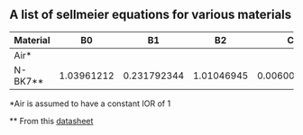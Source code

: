 ## A list of sellmeier equations for various materials
| Material | B0 | B1 | B2 | C0 | C1 | C2 |
| - | - | - | - | - | - | - |
| Air* |
| N-BK7** | 1.03961212 | 0.231792344| 1.01046945 | 0.00600069867 | 0.0200179144 | 103.560653 |

*Air is assumed to have a constant IOR of 1

** From this [datasheet](resources/schott-optical-glass-collection-datasheets-english-us-march2018.pdf)